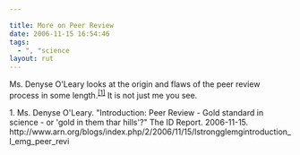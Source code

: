 ```yaml
---

title: More on Peer Review
date: 2006-11-15 16:54:46
tags:
  - ", "science
layout: rut
---
```


Ms. Denyse O'Leary looks at the origin and flaws of the peer review process in some length.<sup>[\[1\]][ref1]</sup>  It is not just me you see.

<div markdown="1" class="postrefs">
1.  Ms. Denyse O'Leary.  "Introduction: Peer Review - Gold standard in science - or 'gold in them thar hills'?"  The ID Report.  2006-11-15.  http://www.arn.org/blogs/index.php/2/2006/11/15/lstrongglemgintroduction_l_emg_peer_revi
</div>

[ref1]: http://www.arn.org/blogs/index.php/2/2006/11/15/lstrongglemgintroduction_l_emg_peer_revi "Introduction: Peer Review - Gold standard in science - or 'gold in them thar hills'?"

